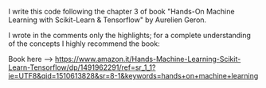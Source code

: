 I write this code following the chapter 3 of book "Hands-On Machine Learning with Scikit-Learn & Tensorflow" by Aurelien Geron.

I wrote in the comments only the highlights; for a complete understanding of the concepts I highly recommend the book:

Book here --> https://www.amazon.it/Hands-Machine-Learning-Scikit-Learn-Tensorflow/dp/1491962291/ref=sr_1_1?ie=UTF8&qid=1510613828&sr=8-1&keywords=hands+on+machine+learning

